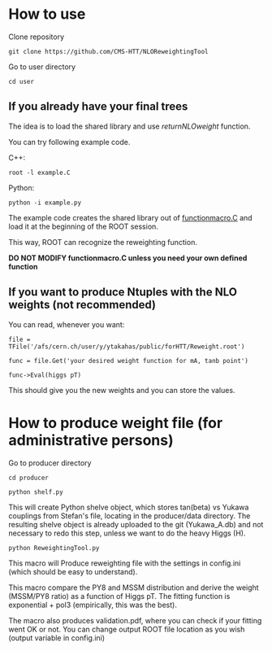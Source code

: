 # How to use

Clone repository

`git clone https://github.com/CMS-HTT/NLOReweightingTool`

Go to user directory

`cd user`

## If you already have your final trees

The idea is to load the shared library and use _returnNLOweight_ function. 

You can try following example code.

C++:

`root -l example.C`

Python:

`python -i example.py`


The example code creates the shared library out of [functionmacro.C](https://github.com/CMS-HTT/NLOReweightingTool/blob/master/user/functionmacro.C) and load it at the beginning of the ROOT session. 

This way, ROOT can recognize the reweighting function.


**DO NOT MODIFY functionmacro.C unless you need your own defined function**


## If you want to produce Ntuples with the NLO weights (not recommended)

You can read, whenever you want: 

`file = TFile('/afs/cern.ch/user/y/ytakahas/public/forHTT/Reweight.root')`

`func = file.Get('your desired weight function for mA, tanb point')`

`func->Eval(higgs pT)`

This should give you the new weights and you can store the values.


# How to produce weight file (for administrative persons)

Go to producer directory

`cd producer`

`python shelf.py`

This will create Python shelve object, which stores tan(beta) vs Yukawa couplings from Stefan's file, locating in the producer/data directory. The resulting shelve object is already uploaded to the git (Yukawa_A.db) and not necessary to redo this step, unless we want to do the heavy Higgs (H).

`python ReweightingTool.py`

This macro will Produce reweighting file with the settings in config.ini (which should be easy to understand).

This macro compare the PY8 and MSSM distribution and derive the weight (MSSM/PY8 ratio) as a function of Higgs pT. The fitting function is exponential + pol3 (empirically, this was the best).

The macro also produces validation.pdf, where you can check if your fitting went OK or not.
You can change output ROOT file location as you wish (output variable in config.ini)
